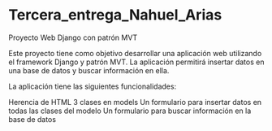 # Tercera_entrega_Nahuel_Arias

Proyecto Web Django con patrón MVT

Este proyecto tiene como objetivo desarrollar una aplicación web utilizando el framework Django y patrón MVT. La aplicación permitirá insertar datos en una base de datos y buscar información en ella.

La aplicación tiene las siguientes funcionalidades:

Herencia de HTML
3 clases en models
Un formulario para insertar datos en todas las clases del modelo
Un formulario para buscar información en la base de datos
